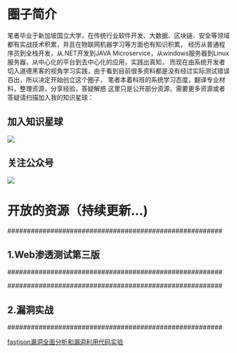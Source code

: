 
# 圈子简介
笔者毕业于新加坡国立大学，在传统行业软件开发、大数据、区块链、安全等领域都有实战技术积累，并且在物联网机器学习等方面也有知识积累，
经历从普通程序员到全栈开发，从.NET开发到JAVA Microservice，从windows服务器到Linux服务器，从中心化的平台到去中心化的应用，实践出真知，
而现在由系统开发者切入道德黑客的视角学习实践，由于看到目前很多资料都是没有经过实际测试错误百出，所以决定开始创立这个圈子，
笔者本着科班的系统学习态度，翻译专业材料，整理资源，分享经验，答疑解惑
这里只是公开部分资源，需要更多资源或者答疑请扫描加入我的知识星球：

## 加入知识星球

![](/resources/images/zhishixingqiu.jpg)

## 关注公众号

![](/resources/images/weixin_qrcode.jpg)

# 开放的资源（持续更新...)

#######################################################
## 1.Web渗透测试第三版
#######################################################
 
 
 
#######################################################
## 2.漏洞实战
#######################################################

[fastjson漏洞全面分析和漏洞利用代码实验](https://github.com/lyhistory/RemoteCodeExecution)
